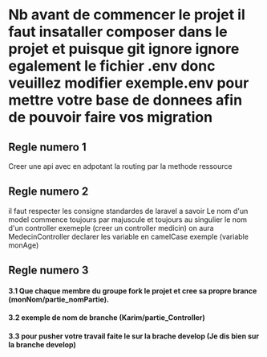 # Nb avant de commencer le projet il faut insataller composer dans le projet et puisque git ignore ignore egalement le fichier .env donc veuillez modifier exemple.env pour mettre votre base de donnees afin de pouvoir faire vos migration
## Regle numero 1
Creer une api avec en adpotant la routing par la methode ressource
## Regle numero 2
il faut respecter les consigne standardes de laravel a savoir 
Le nom d'un model commence toujours par majuscule et toujours au singulier
le nom d'un controller exemeple (creer un controller medicin) on aura MedecinController
declarer les variable en camelCase exemple (variable monAge)
## Regle numero 3
#### 3.1 Que chaque membre du groupe fork le projet et cree sa propre brance (monNom/partie_nomPartie).
#### 3.2 exemple de nom de branche (Karim/partie_Controller)
#### 3.3 pour pusher votre travail faite le sur la brache develop (Je dis bien sur la branche develop)


